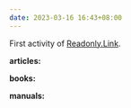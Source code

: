 ```yaml
---
date: 2023-03-16 16:43+08:00
---
```


First activity of [Readonly.Link](https://readonly.link).

**articles:**

<readonlylink href="https://cdn.cic.run/README.md" />
<readonlylink href="https://inner.xieyuheng.com/persons/vladimir-voevodsky/how-i-became-interested-in-foundations-of-mathematics.md" />
<readonlylink href="https://inner.xieyuheng.com/translations/zh/how-i-became-interested-in-foundations-of-mathematics.md" />
<readonlylink href="https://inner.xieyuheng.com/papers/publish/a-recursive-combinatorial-description-of-cell-complex.md" />

**books:**

<readonlylink href="https://readonlylink-books.vercel.app/rework/book.json" />

**manuals:**

<readonlylink href="https://readonly.link/contents/manual/en.json" />
<readonlylink href="https://readonly.link/contents/manual/zh.json" />
<readonlylink href="https://cdn.cicada-solo.cic.run/manual.json" />
